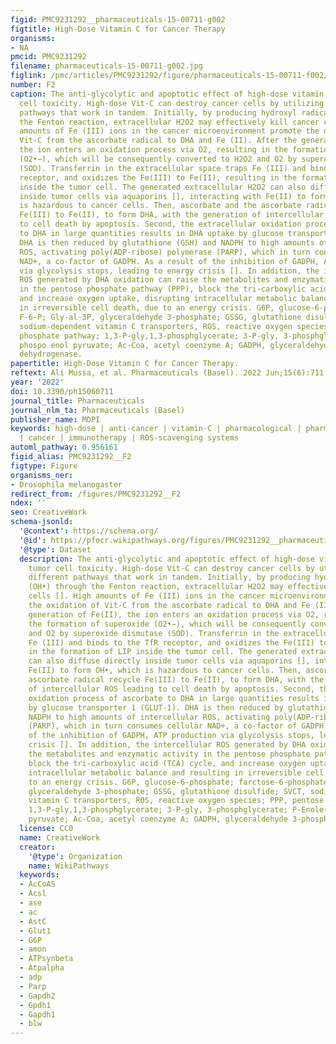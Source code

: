 ```yaml
---
figid: PMC9231292__pharmaceuticals-15-00711-g002
figtitle: High-Dose Vitamin C for Cancer Therapy
organisms:
- NA
pmcid: PMC9231292
filename: pharmaceuticals-15-00711-g002.jpg
figlink: /pmc/articles/PMC9231292/figure/pharmaceuticals-15-00711-f002/
number: F2
caption: The anti-glycolytic and apoptotic effect of high-dose vitamin-C on tumor
  cell toxicity. High-dose Vit-C can destroy cancer cells by utilizing two different
  pathways that work in tandem. Initially, by producing hydroxyl radical (OH•) through
  the Fenton reaction, extracellular H2O2 may effectively kill cancer cells []. High
  amounts of Fe (III) ions in the cancer microenvironment promote the oxidation of
  Vit-C from the ascorbate radical to DHA and Fe (II). After the generation of Fe(II),
  the ion enters an oxidation process via O2, resulting in the formation of superoxide
  (O2•−), which will be consequently converted to H2O2 and O2 by superoxide dismutase
  (SOD). Transferrin in the extracellular space traps Fe (III) and binds to the TfR
  receptor, and oxidizes the Fe(III) to Fe(II), resulting in the formation of LIP
  inside the tumor cell. The generated extracellular H2O2 can also diffuse directly
  inside tumor cells via aquaporins [], interacting with Fe(II) to form OH•, which
  is hazardous to cancer cells. Then, ascorbate and the ascorbate radical recycle
  Fe(III) to Fe(II), to form DHA, with the generation of intercellular ROS leading
  to cell death by apoptosis. Second, the extracellular oxidation process of ascorbate
  to DHA in large quantities results in DHA uptake by glucose transporter 1 (GLUT-1).
  DHA is then reduced by glutathione (GSH) and NADPH to high amounts of intercellular
  ROS, activating poly(ADP-ribose) polymerase (PARP), which in turn consumes cellular
  NAD+, a co-factor of GADPH. As a result of the inhibition of GADPH, ATP production
  via glycolysis stops, leading to energy crisis []. In addition, the intercellular
  ROS generated by DHA oxidation can raise the metabolites and enzymatic activity
  in the pentose phosphate pathway (PPP), block the tri-carboxylic acid (TCA) cycle,
  and increase oxygen uptake, disrupting intracellular metabolic balance and resulting
  in irreversible cell death, due to an energy crisis. G6P, glucose-6-phosphate; farctose-6-phosphate,
  F-6-P; Gly-al-3P, glyceraldehyde 3-phosphate; GSSG, glutathione disulfide; SVCT,
  sodium-dependent vitamin C transporters, ROS, reactive oxygen species; PPP, pentose
  phosphate pathway; 1,3-P-gly,1,3-phosphglycerate; 3-P-gly, 3-phosphglycerate; P-Enole-P,
  phospo enol pyruvate; Ac-Coa, acetyl coenzyme A; GADPH, glyceraldehyde 3-phosphate
  dehydrogenase.
papertitle: High-Dose Vitamin C for Cancer Therapy.
reftext: Ali Mussa, et al. Pharmaceuticals (Basel). 2022 Jun;15(6):711.
year: '2022'
doi: 10.3390/ph15060711
journal_title: Pharmaceuticals
journal_nlm_ta: Pharmaceuticals (Basel)
publisher_name: MDPI
keywords: high-dose | anti-cancer | vitamin-C | pharmacological | pharmacokinetics
  | cancer | immunotherapy | ROS-scavenging systems
automl_pathway: 0.956161
figid_alias: PMC9231292__F2
figtype: Figure
organisms_ner:
- Drosophila melanogaster
redirect_from: /figures/PMC9231292__F2
ndex: ''
seo: CreativeWork
schema-jsonld:
  '@context': https://schema.org/
  '@id': https://pfocr.wikipathways.org/figures/PMC9231292__pharmaceuticals-15-00711-g002.html
  '@type': Dataset
  description: The anti-glycolytic and apoptotic effect of high-dose vitamin-C on
    tumor cell toxicity. High-dose Vit-C can destroy cancer cells by utilizing two
    different pathways that work in tandem. Initially, by producing hydroxyl radical
    (OH•) through the Fenton reaction, extracellular H2O2 may effectively kill cancer
    cells []. High amounts of Fe (III) ions in the cancer microenvironment promote
    the oxidation of Vit-C from the ascorbate radical to DHA and Fe (II). After the
    generation of Fe(II), the ion enters an oxidation process via O2, resulting in
    the formation of superoxide (O2•−), which will be consequently converted to H2O2
    and O2 by superoxide dismutase (SOD). Transferrin in the extracellular space traps
    Fe (III) and binds to the TfR receptor, and oxidizes the Fe(III) to Fe(II), resulting
    in the formation of LIP inside the tumor cell. The generated extracellular H2O2
    can also diffuse directly inside tumor cells via aquaporins [], interacting with
    Fe(II) to form OH•, which is hazardous to cancer cells. Then, ascorbate and the
    ascorbate radical recycle Fe(III) to Fe(II), to form DHA, with the generation
    of intercellular ROS leading to cell death by apoptosis. Second, the extracellular
    oxidation process of ascorbate to DHA in large quantities results in DHA uptake
    by glucose transporter 1 (GLUT-1). DHA is then reduced by glutathione (GSH) and
    NADPH to high amounts of intercellular ROS, activating poly(ADP-ribose) polymerase
    (PARP), which in turn consumes cellular NAD+, a co-factor of GADPH. As a result
    of the inhibition of GADPH, ATP production via glycolysis stops, leading to energy
    crisis []. In addition, the intercellular ROS generated by DHA oxidation can raise
    the metabolites and enzymatic activity in the pentose phosphate pathway (PPP),
    block the tri-carboxylic acid (TCA) cycle, and increase oxygen uptake, disrupting
    intracellular metabolic balance and resulting in irreversible cell death, due
    to an energy crisis. G6P, glucose-6-phosphate; farctose-6-phosphate, F-6-P; Gly-al-3P,
    glyceraldehyde 3-phosphate; GSSG, glutathione disulfide; SVCT, sodium-dependent
    vitamin C transporters, ROS, reactive oxygen species; PPP, pentose phosphate pathway;
    1,3-P-gly,1,3-phosphglycerate; 3-P-gly, 3-phosphglycerate; P-Enole-P, phospo enol
    pyruvate; Ac-Coa, acetyl coenzyme A; GADPH, glyceraldehyde 3-phosphate dehydrogenase.
  license: CC0
  name: CreativeWork
  creator:
    '@type': Organization
    name: WikiPathways
  keywords:
  - AcCoAS
  - Acsl
  - ase
  - ac
  - AstC
  - Glut1
  - G6P
  - amon
  - ATPsynbeta
  - Atpalpha
  - adp
  - Parp
  - Gapdh2
  - Gpdh1
  - Gapdh1
  - blw
---
```

